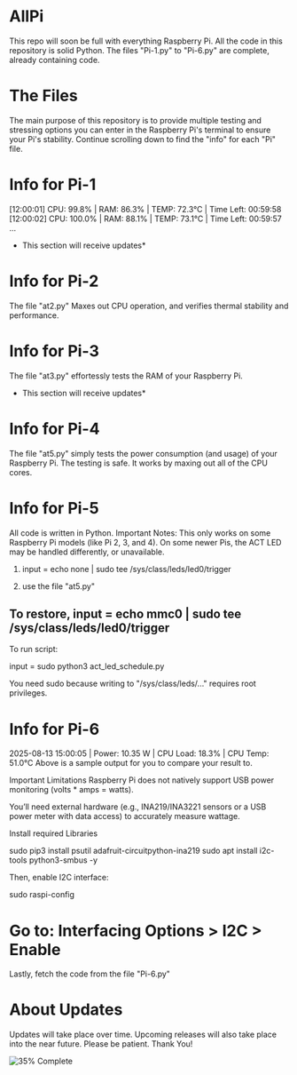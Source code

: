 # AllPi
This repo will soon be full with everything Raspberry Pi.
All the code in this repository is solid Python.
The files "Pi-1.py" to "Pi-6.py" are complete, already containing code.

# The Files
The main purpose of this repository is to provide multiple testing and stressing
options you can enter in the Raspberry Pi's terminal to ensure your Pi's stability.
Continue scrolling down to find the "info" for each "Pi" file.

# Info for Pi-1
[12:00:01] CPU: 99.8% | RAM: 86.3% | TEMP: 72.3°C | Time Left: 00:59:58
[12:00:02] CPU: 100.0% | RAM: 88.1% | TEMP: 73.1°C | Time Left: 00:59:57
...

* This section will receive updates*

# Info for Pi-2
The file "at2.py" Maxes out CPU operation,
and verifies thermal stability and performance.

# Info for Pi-3
The file "at3.py"
effortessly tests the 
RAM of your Raspberry Pi.

* This section will receive updates*

# Info for Pi-4
The file "at5.py" simply tests the power consumption (and usage) 
of your Raspberry Pi.
The testing is safe. 
It works by maxing out all of the CPU cores.

# Info for Pi-5
All code is written in Python. 
Important Notes: This only works on some Raspberry Pi models (like Pi 2, 3, and 4).
On some newer Pis, the ACT LED may be handled differently, or unavailable.

1. input = echo none | sudo tee /sys/class/leds/led0/trigger

2. use the file "at5.py"

To restore, input = echo mmc0 | sudo tee /sys/class/leds/led0/trigger
---------------
To run script: 

input = sudo python3 act_led_schedule.py

You need sudo because writing to "/sys/class/leds/..." requires root privileges.

# Info for Pi-6
2025-08-13 15:00:05 | Power: 10.35 W | CPU Load: 18.3% | CPU Temp: 51.0°C
Above is a sample output for you to compare your result to.

Important Limitations
Raspberry Pi does not natively support USB power monitoring (volts * amps = watts).

You’ll need external hardware (e.g., INA219/INA3221 sensors or a USB power meter with data access) to accurately measure wattage.

Install required Libraries

sudo pip3 install psutil adafruit-circuitpython-ina219
sudo apt install i2c-tools python3-smbus -y

Then, enable I2C interface:

sudo raspi-config
# Go to: Interfacing Options > I2C > Enable

Lastly, fetch the code from the file "Pi-6.py"

# About Updates
Updates will take place over time.
Upcoming releases will also 
take place into the near future.
Please be patient. Thank You!

![35% Complete](https://img.shields.io/badge/Progress-35%25-darkred)

